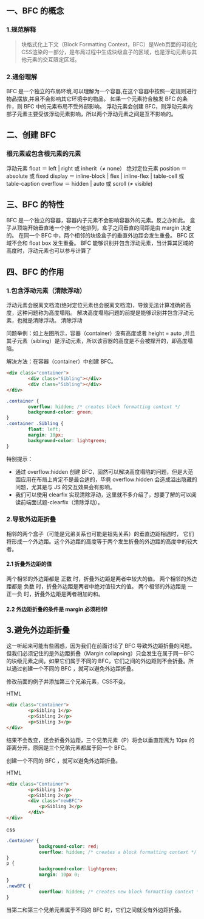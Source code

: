 

## 一、BFC 的概念

### 1.规范解释

> 块格式化上下文（Block Formatting Context，BFC）是Web页面的可视化CSS渲染的一部分，是布局过程中生成块级盒子的区域，也是浮动元素与其他元素的交互限定区域。

### 2.通俗理解
BFC 是一个独立的布局环境,可以理解为一个容器,在这个容器中按照一定规则进行物品摆放,并且不会影响其它环境中的物品。
如果一个元素符合触发 BFC 的条件，则 BFC 中的元素布局不受外部影响。
浮动元素会创建 BFC，则浮动元素内部子元素主要受该浮动元素影响，所以两个浮动元素之间是互不影响的。

## 二、创建 BFC

### 根元素或包含根元素的元素
浮动元素 float ＝ left | right 或 inherit（≠ none）
绝对定位元素 position ＝ absolute 或 fixed
display ＝ inline-block | flex | inline-flex | table-cell 或 table-caption
overflow ＝ hidden | auto 或 scroll (≠ visible)


## 三、BFC 的特性

BFC 是一个独立的容器，容器内子元素不会影响容器外的元素。反之亦如此。
盒子从顶端开始垂直地一个接一个地排列，盒子之间垂直的间距是由 margin 决定的。
在同一个 BFC 中，两个相邻的块级盒子的垂直外边距会发生重叠。
BFC 区域不会和 float box 发生重叠。
BFC 能够识别并包含浮动元素，当计算其区域的高度时，浮动元素也可以参与计算了

## 四、BFC 的作用

### 1.包含浮动元素（清除浮动）
浮动元素会脱离文档流(绝对定位元素也会脱离文档流)，导致无法计算准确的高度，这种问题称为高度塌陷。
解决高度塌陷问题的前提是能够识别并包含浮动元素，也就是清除浮动。
清除浮动

问题举例：如上左图所示，容器（container）没有高度或者 height = auto ,并且其子元素（sibling）是浮动元素，所以该容器的高度是不会被撑开的，即高度塌陷。

解决方法：在容器（container）中创建 BFC。
```html
<div class="container">
        <div class="Sibling"></div>
        <div class="Sibling"></div>
</div>
```
```CSS
.container { 
        overflow: hidden; /* creates block formatting context */ 
        background-color: green; 
} 
.container .Sibling { 
        float: left; 
        margin: 10px;
        background-color: lightgreen;  
}
```
特别提示：

- 通过 overflow:hidden 创建 BFC，固然可以解决高度塌陷的问题，但是大范围应用在布局上肯定不是最合适的，毕竟 overflow:hidden 会造成溢出隐藏的问题，尤其是与 JS 的交互效果会有影响。
- 我们可以使用 clearfix 实现清除浮动，这里就不多介绍了，想要了解的可以阅读前端面试题-clearfix（清除浮动）。

### 2.导致外边距折叠
相邻的两个盒子（可能是兄弟关系也可能是祖先关系）的垂直边距相遇时， 它们将形成一个外边距。这个外边距的高度等于两个发生折叠的外边距的高度中的较大者。


#### 2.1 折叠外边距的值

两个相邻的外边距都是 正数 时，折叠外边距是两者中较大的值。
两个相邻的外边距都是 负数 时，折叠外边距是两者中绝对值较大的值。
两个相邻的外边距是 一正一负 时，折叠外边距是两者相加的和。


#### 2.2 外边距折叠的条件是 margin 必须相邻!


## 3.避免外边距折叠
这一听起来可能有些困惑，因为我们在前面讨论了 BFC 导致外边距折叠的问题。但我们必须记住的是外边距折叠（Margin collapsing）只会发生在属于同一BFC的块级元素之间。如果它们属于不同的 BFC，它们之间的外边距则不会折叠。所以通过创建一个不同的 BFC ，就可以避免外边距折叠。

修改前面的例子并添加第三个兄弟元素，CSS不变。

HTML
```html
<div class="Container"> 
        <p>Sibling 1</p> 
        <p>Sibling 2</p> 
        <p>Sibling 3</p> 
</div>
```
结果不会改变，还会折叠外边距，三个兄弟元素（P）将会以垂直距离为 10px 的距离分开。原因是三个兄弟元素都属于同一个 BFC。

创建一个不同的 BFC ，就可以避免外边距折叠。

HTML
```html
<div class="Container"> 
        <p>Sibling 1</p> 
        <p>Sibling 2</p> 
        <div class="newBFC"> 
            <p>Sibling 3</p> 
        </div> 
</div>
```

css
```css
.Container { 
            background-color: red; 
            overflow: hidden; /* creates a block formatting context */ 
} 
p { 
            background-color: lightgreen; 
            margin: 10px 0; 
}
.newBFC { 
            overflow: hidden; /* creates new block formatting context */ 
}
```
当第二和第三个兄弟元素属于不同的 BFC 时，它们之间就没有外边距折叠。